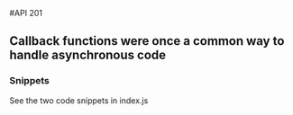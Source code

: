#API 201
## Callback functions were once a common way to handle asynchronous code 

### Snippets 
See the two code snippets in index.js